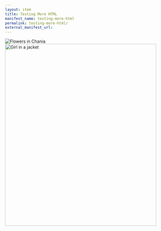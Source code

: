 ```yaml
---
layout: item
title: Testing More HTML
manifest_name: testing-more-html
permalink: testing-more-html/
external_manifest_url: 
---
```

<!-- Add an essay or interpretive material below this line,
using HTML or markdown.  Do not modify this file above this line -->
<img src="img_chania.jpg" alt="Flowers in Chania">

<img src="img_girl.jpg" alt="Girl in a jacket" width="500" height="600">
